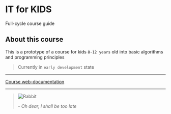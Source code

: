 # IT for KIDS

Full-cycle course guide

## About this course

This is a prototype of a course for kids `8-12 years` old into basic algorithms and programming principles

> Currently in `early development` state

---

[Course web-documentation](https://github.com/atre/it-for-kids/tree/master/docs)

---

> ![Rabbit](/it-for-kids/images/header-rabbit.jpg)
>
> *- Oh dear, I shall be too late*